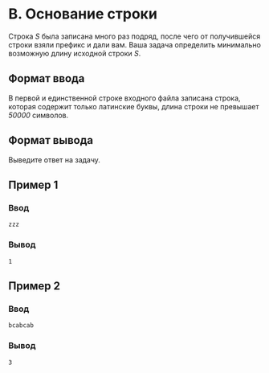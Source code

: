# B. Основание строки

Строка _S_ была записана много раз подряд, после чего от получившейся строки взяли префикс и дали вам. Ваша задача
определить минимально возможную длину исходной строки _S_.

## Формат ввода

В первой и единственной строке входного файла записана строка, которая содержит только латинские буквы, длина строки не
превышает _50000_ символов.

## Формат вывода

Выведите ответ на задачу.

## Пример 1

### Ввод

    zzz

### Вывод

    1

## Пример 2

### Ввод

    bcabcab

### Вывод

    3
